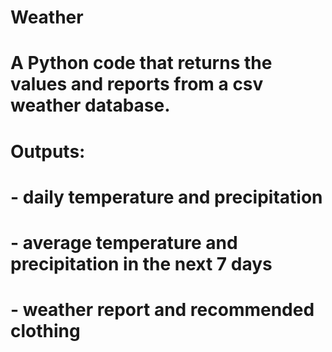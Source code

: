 # Weather
#   A Python code that returns the values and reports from a csv weather database. 
#       Outputs:
#           - daily temperature and precipitation 
#           - average temperature and precipitation in the next 7 days
#           - weather report and recommended clothing 
